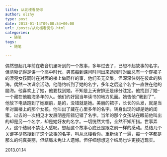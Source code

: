 ```yaml
---
title: 从北楼看见你
author: olzhy
type: post
date: 2013-01-14T09:00:54+00:00
url: /posts/从北楼看见你.html
categories:
  - 随笔
tags:
  - 随笔

---
```

偶然想起几年前在收音机里听到的一个故事，多年过去了，已想不起故事的名字。但清晰记得是讲一个高中时代，男孩每到课间时间出来透风时对面总有一个穿裙子的漂亮女孩同时在对面的楼上做同样的事，他们虽无交集，但深深住刻在彼此的脑海。偶然一次课余活动，他隐约听到了她的名字，多年之后这个名字一直住在他的脑海。他喜欢上了她，他要找到她。不知是上天安排还是缘分注定。他找到了她–一个藏在他脑海多年的人。他们约好回当年读书的地方见面。她告他:&#8221;我到了&#8221;，他放下电话跑到了她跟前，是的，没错就是她。美丽的裙子，长长的头发，就是当年对面楼上的那个女孩。他叫出了藏在心里多年的名字。转身出现的却是她的闺蜜。过去的一次相见才发展阴差阳错记错了名字。当年的那个女孩站在眼前他叫出的却是另一个名字，却是她好友的名字。一切恍然大悟，全然不知所措。世事弄人，这个结局不禁让人感叹。想起这个故事心底还是跟之前一样的感动。总结几个关键字尽然搜到了这个故事的名字，叫从北楼看你。重新读了一遍，每一个字都是那么的纯真美丽，但结局未免让人遗憾。但仔细想想这个结局也许更接近现实。

2013.01.14